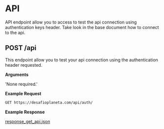 # API

API endpoint allow you to access to test the api connection using authentication keys header. Take look in the base document how to connect to the api.

POST /api
---

This endpoint allow you to test your api connection using the authentication header requested.

**Arguments**

'None required.'

**Example Request**

```bash
GET https://desafioplaneta.com/api/auth/
```

**Example Response**

[response_get_api.json](response/response_get_api.json)